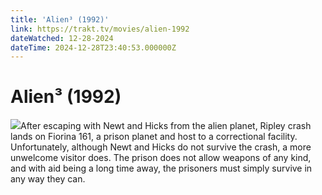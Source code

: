 ```yaml
---
title: 'Alien³ (1992)' 
link: https://trakt.tv/movies/alien-1992
dateWatched: 12-28-2024
dateTime: 2024-12-28T23:40:53.000000Z
---
```

# Alien³ (1992)

![](https://walter-r2.trakt.tv/images/movies/000/004/044/fanarts/thumb/b9d2dbe110.jpg)After escaping with Newt and Hicks from the alien planet, Ripley crash lands on Fiorina 161, a prison planet and host to a correctional facility. Unfortunately, although Newt and Hicks do not survive the crash, a more unwelcome visitor does. The prison does not allow weapons of any kind, and with aid being a long time away, the prisoners must simply survive in any way they can.